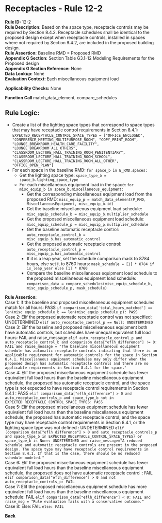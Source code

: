 # Receptacles - Rule 12-2
**Rule ID:** 12-2  
**Rule Description:** Based on the space type, receptacle controls may be required by Section 8.4.2. Receptacle schedules shall be identical to the proposed design except when receptacle controls, installed in spaces where not required by Section 8.4.2, are included in the proposed building design.  
**Rule Assertion:** Baseline RMD = Proposed RMD  
**Appendix G Section:** Section Table G3.1-12 Modeling Requirements for the Proposed design  
**Appendix G Section Reference:** None  
**Data Lookup:** None  
**Evaluation Context:** Each miscellaneous equipment load

**Applicability Checks:** None

**Function Call**
match_data_element, compare_schedules


## Rule Logic:  
- Create a list of the lighting space types that correspond to space types that may have receptacle control requirements in Section 8.4.1: `EXPECTED_RECEPTACLE_CONTROL_SPACE_TYPES = ["OFFICE_ENCLOSED", "CONFERENCE_MEETING_MULTIPURPOSE_ROOM", "COPY_PRINT_ROOM", "LOUNGE_BREAKROOM_HEALTH_CARE_FACILITY", "LOUNGE_BREAKROOM_ALL_OTHERS", "CLASSROOM_LECTURE_HALL_TRAINING_ROOM_PENITENTIARY", "CLASSROOM_LECTURE_HALL_TRAINING_ROOM_SCHOOL", "CLASSROOM_LECTURE_HALL_TRAINING_ROOM_ALL_OTHER", "OFFICE_OPEN_PLAN"]`  
- For each space in the baseline RMD: `for space_b in B_RMD.spaces:`  
  - Get the lighting space type: `space_type_b = space_b.lighting_space_type`
  - For each miscellaneous equipment load in the space: `for misc_equip_b in space_b.miscellaneous_equipment:`
    - Get the corresponding miscellaneous equipment load from the proposed RMD: `misc_equip_p = match_data_element(P_RMD, MiscellaneousEquipment, misc_equip_b.id)`
    - Get the baseline miscellaneous equipment load schedule: `misc_equip_schedule_b = misc_equip_b.multiplier_schedule`
    - Get the proposed miscellaneous equipment load schedule: `misc_equip_schedule_p = misc_equip_p.multiplier_schedule`
    - Get the baseline automatic receptacle control: `auto_receptacle_control_b = misc_equip_b.has_automatic_control`
    - Get the proposed automatic receptacle control: `auto_receptacle_control_p = misc_equip_p.has_automatic_control`
    - If it is a leap year, set the schedule comparison mask to 8784 hours, else set it to 8760 hours: `mask_schedule = [1] * 8784 if is_leap_year else [1] * 8760`
    - Compare the baseline miscellaneous equipment load schedule to the proposed miscellaneous equipment load schedule: `comparison_data = compare_schedules(misc_equip_schedule_b, misc_equip_schedule_p, mask_schedule)`
    
**Rule Assertion:**  
Case 1: If the baseline and proposed miscelleaneous equipment schedules match for all hours: PASS `if comparison_data['total_hours_matched'] == len(misc_equip_schedule_b == len(misc_equip_schedule_p): PASS`  
Case 2: Elif the proposed automatic receptacle control was not specified: UNDETERMINED `elif auto_receptacle_control_p == Null: UNDETERMINED`  
Case 3: Elif the baseline and proposed miscelleaneous equipment both have automatic controls, but schedules have unequal equivalent full load hours: FAIL and raise_message `elif auto_receptacle_control_p and auto_receptacle_control_b and comparison_data["eflh_difference"] != 0: FAIL and raise_message = "The baseline miscellaneous equipment schedule has automatic receptacle controls indicating that there is an applicable requirement for automatic controls for the space in Section 8.4.1. Miscellaneous equipment schedules may only differ when the proposed design has automatic receptacle controls and there are no applicable requirements in Section 8.4.1 for the space."`  
Case 4: Elif the proposed miscellaneous equipment schedule has fewer equivalent full load hours than the baseline miscellaneous equipment schedule, the proposed has automatic receptacle control, and the space type is not expected to have receptacle control requirements in Section 8.4.1 : PASS `elif comparison_data["eflh_difference"] > 0 and auto_receptacle_controls_p and space_type_b not in EXPECTED_RECEPTACLE_CONTROL_SPACE_TYPES: PASS`  
Case 5: Elif the proposed miscellaneous equipment schedule has fewer equivalent full load hours than the baseline miscellaneous equipment schedule, the proposed has automatic receptacle control, and the space type may have receptacle control requirements in Section 8.4.1, or the lighting space type was not defined : UNDETERMINED `elif (comparison_data["eflh_difference"] > 0 and auto_receptacle_controls_p and space_type_b in EXPECTED_RECEPTACLE_CONTROL_SPACE_TYPES) or space_type_b is None: UNDETERMINED and raise_message="A reduced schedule and automatic receptacle controls are present in the proposed design. The space type may have receptacle control requirements in Section 8.4.1. If that is the case, there should be no reduced schedule modeled."`  
Case 6: Elif the proposed miscellaneous equipment schedule has fewer equivalent full load hours than the baseline miscellaneous equipment schedule, the proposed does not have automatic receptacle control : FAIL `elif comparison_data["eflh_difference"] > 0 and not auto_receptacle_controls_p: FAIL`  
Case 7: Elif the proposed miscellaneous equipment schedule has more equivalent full load hours than the baseline miscellaneous equipment schedule: FAIL `elif comparison_data["eflh_difference"] < 0: FAIL and raise_msg = "Rule evaluation fails with a conservative outcome."`  
Case 8: Else: FAIL `else: FAIL`  


**[Back](../_toc.md)**
